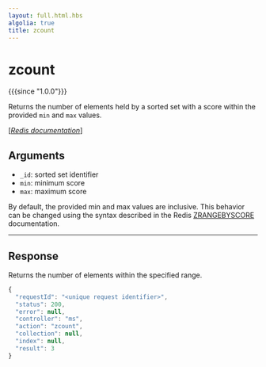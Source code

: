 ```yaml
---
layout: full.html.hbs
algolia: true
title: zcount
---
```



# zcount

{{{since "1.0.0"}}}

Returns the number of elements held by a sorted set with a score within the provided `min` and `max` values.

[[_Redis documentation_]](https://redis.io/commands/zcount)


## Arguments

* `_id`: sorted set identifier
* `min`: minimum score
* `max`: maximum score

By default, the provided min and max values are inclusive. This behavior can be changed using the syntax described in the Redis [ZRANGEBYSCORE](https://redis.io/commands/zrangebyscore) documentation.

---

## Response

Returns the number of elements within the specified range.

```javascript
{
  "requestId": "<unique request identifier>",
  "status": 200,
  "error": null,
  "controller": "ms",
  "action": "zcount",
  "collection": null,
  "index": null,
  "result": 3
}
```
